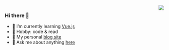 
<a href="#">
  <img align="right" src="https://github-readme-stats.vercel.app/api?username=JCCGG&&hide_border=true&count_private=true&show_icons=true&include_all_commits=true">
</a>

### Hi there 👋

<!--
Here are some ideas to get you started:

- 🔭 I’m currently working on ...
- 🌱 I’m currently learning ...
- 👯 I’m looking to collaborate on ...
- 🤔 I’m looking for help with ...
- 💬 Ask me about ...
- 📫 How to reach me: ...
- 😄 Pronouns: ...
- ⚡ Fun fact: ...
  -->

- 🌱 I’m currently learning [Vue.js](https://github.com/vuejs/vue)
- 🏓 Hobby: code & read
- 👋 My personal [blog site](https://blog.wwdab.cn/)
- 💬 Ask me about anything [here](https://github.com/JCCGG/JCCGG/issues)
